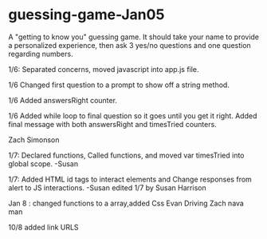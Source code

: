 # guessing-game-Jan05
A "getting to know you" guessing game. It should take your name to provide a personalized experience, then ask 3 yes/no questions and one question regarding numbers.

1/6: Separated concerns, moved javascript into app.js file.

1/6 Changed first question to a prompt to show off a string method.

1/6 Added answersRight counter.

1/6 Added while loop to final question so it goes until you get it right. Added final message with both answersRight and timesTried counters.

Zach Simonson

1/7: Declared functions, Called functions, and moved var timesTried into global scope. -Susan

1/7: Added HTML id tags to interact elements and Change responses from alert to JS interactions. -Susan
edited 1/7 by Susan Harrison

Jan 8  : changed functions to a array,added Css  Evan Driving Zach nava man

10/8 added link URLS
